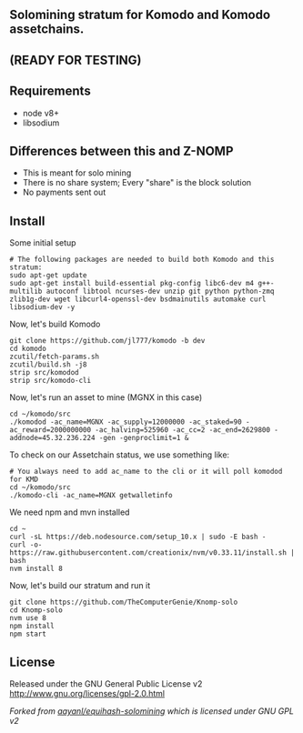 ## Solomining stratum for Komodo and Komodo assetchains.
## (READY FOR TESTING)

Requirements
------------
* node v8+
* libsodium

Differences between this and Z-NOMP
------------
* This is meant for solo mining
* There is no share system; Every "share" is the block solution
* No payments sent out

Install
-------------
Some initial setup
```shell
# The following packages are needed to build both Komodo and this stratum:
sudo apt-get update
sudo apt-get install build-essential pkg-config libc6-dev m4 g++-multilib autoconf libtool ncurses-dev unzip git python python-zmq zlib1g-dev wget libcurl4-openssl-dev bsdmainutils automake curl libsodium-dev -y
```
Now, let's build Komodo
```shell
git clone https://github.com/jl777/komodo -b dev
cd komodo
zcutil/fetch-params.sh
zcutil/build.sh -j8
strip src/komodod
strip src/komodo-cli
```
 Now, let's run an asset to mine (MGNX in this case)
```shell
cd ~/komodo/src
./komodod -ac_name=MGNX -ac_supply=12000000 -ac_staked=90 -ac_reward=2000000000 -ac_halving=525960 -ac_cc=2 -ac_end=2629800 -addnode=45.32.236.224 -gen -genproclimit=1 &
```
To check on our Assetchain status, we use something like:
```shell
# You always need to add ac_name to the cli or it will poll komodod for KMD
cd ~/komodo/src
./komodo-cli -ac_name=MGNX getwalletinfo
```
 We need npm and mvn installed

```shell
cd ~
curl -sL https://deb.nodesource.com/setup_10.x | sudo -E bash -
curl -o- https://raw.githubusercontent.com/creationix/nvm/v0.33.11/install.sh | bash
nvm install 8
```
Now, let's build our stratum and run it
```shell
git clone https://github.com/TheComputerGenie/Knomp-solo
cd Knomp-solo
nvm use 8
npm install
npm start
```

License
-------
Released under the GNU General Public License v2
http://www.gnu.org/licenses/gpl-2.0.html

_Forked from [aayanl/equihash-solomining](https://github.com/aayanl/equihash-solomining) which is licensed under GNU GPL v2_
